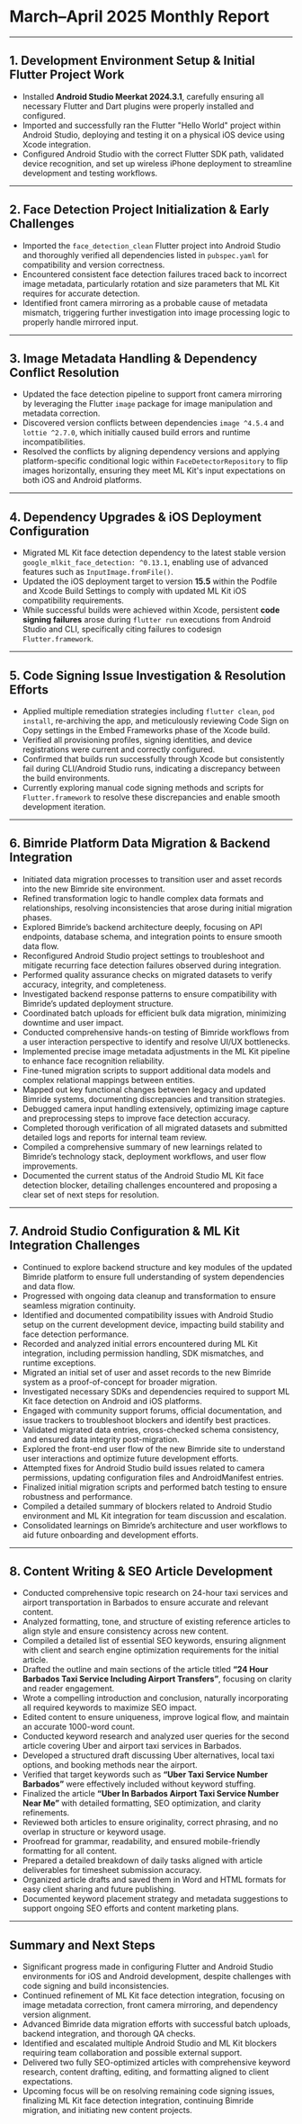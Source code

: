 # March–April 2025 Monthly Report

---

## 1. Development Environment Setup & Initial Flutter Project Work

- Installed **Android Studio Meerkat 2024.3.1**, carefully ensuring all necessary Flutter and Dart plugins were properly installed and configured.
- Imported and successfully ran the Flutter "Hello World" project within Android Studio, deploying and testing it on a physical iOS device using Xcode integration.
- Configured Android Studio with the correct Flutter SDK path, validated device recognition, and set up wireless iPhone deployment to streamline development and testing workflows.

---

## 2. Face Detection Project Initialization & Early Challenges

- Imported the `face_detection_clean` Flutter project into Android Studio and thoroughly verified all dependencies listed in `pubspec.yaml` for compatibility and version correctness.
- Encountered consistent face detection failures traced back to incorrect image metadata, particularly rotation and size parameters that ML Kit requires for accurate detection.
- Identified front camera mirroring as a probable cause of metadata mismatch, triggering further investigation into image processing logic to properly handle mirrored input.

---

## 3. Image Metadata Handling & Dependency Conflict Resolution

- Updated the face detection pipeline to support front camera mirroring by leveraging the Flutter `image` package for image manipulation and metadata correction.
- Discovered version conflicts between dependencies `image ^4.5.4` and `lottie ^2.7.0`, which initially caused build errors and runtime incompatibilities.
- Resolved the conflicts by aligning dependency versions and applying platform-specific conditional logic within `FaceDetectorRepository` to flip images horizontally, ensuring they meet ML Kit's input expectations on both iOS and Android platforms.

---

## 4. Dependency Upgrades & iOS Deployment Configuration

- Migrated ML Kit face detection dependency to the latest stable version `google_mlkit_face_detection: ^0.13.1`, enabling use of advanced features such as `InputImage.fromFile()`.
- Updated the iOS deployment target to version **15.5** within the Podfile and Xcode Build Settings to comply with updated ML Kit iOS compatibility requirements.
- While successful builds were achieved within Xcode, persistent **code signing failures** arose during `flutter run` executions from Android Studio and CLI, specifically citing failures to codesign `Flutter.framework`.

---

## 5. Code Signing Issue Investigation & Resolution Efforts

- Applied multiple remediation strategies including `flutter clean`, `pod install`, re-archiving the app, and meticulously reviewing Code Sign on Copy settings in the Embed Frameworks phase of the Xcode build.
- Verified all provisioning profiles, signing identities, and device registrations were current and correctly configured.
- Confirmed that builds run successfully through Xcode but consistently fail during CLI/Android Studio runs, indicating a discrepancy between the build environments.
- Currently exploring manual code signing methods and scripts for `Flutter.framework` to resolve these discrepancies and enable smooth development iteration.

---

## 6. Bimride Platform Data Migration & Backend Integration

- Initiated data migration processes to transition user and asset records into the new Bimride site environment.
- Refined transformation logic to handle complex data formats and relationships, resolving inconsistencies that arose during initial migration phases.
- Explored Bimride’s backend architecture deeply, focusing on API endpoints, database schema, and integration points to ensure smooth data flow.
- Reconfigured Android Studio project settings to troubleshoot and mitigate recurring face detection failures observed during integration.
- Performed quality assurance checks on migrated datasets to verify accuracy, integrity, and completeness.
- Investigated backend response patterns to ensure compatibility with Bimride’s updated deployment structure.
- Coordinated batch uploads for efficient bulk data migration, minimizing downtime and user impact.
- Conducted comprehensive hands-on testing of Bimride workflows from a user interaction perspective to identify and resolve UI/UX bottlenecks.
- Implemented precise image metadata adjustments in the ML Kit pipeline to enhance face recognition reliability.
- Fine-tuned migration scripts to support additional data models and complex relational mappings between entities.
- Mapped out key functional changes between legacy and updated Bimride systems, documenting discrepancies and transition strategies.
- Debugged camera input handling extensively, optimizing image capture and preprocessing steps to improve face detection accuracy.
- Completed thorough verification of all migrated datasets and submitted detailed logs and reports for internal team review.
- Compiled a comprehensive summary of new learnings related to Bimride’s technology stack, deployment workflows, and user flow improvements.
- Documented the current status of the Android Studio ML Kit face detection blocker, detailing challenges encountered and proposing a clear set of next steps for resolution.

---

## 7. Android Studio Configuration & ML Kit Integration Challenges

- Continued to explore backend structure and key modules of the updated Bimride platform to ensure full understanding of system dependencies and data flow.
- Progressed with ongoing data cleanup and transformation to ensure seamless migration continuity.
- Identified and documented compatibility issues with Android Studio setup on the current development device, impacting build stability and face detection performance.
- Recorded and analyzed initial errors encountered during ML Kit integration, including permission handling, SDK mismatches, and runtime exceptions.
- Migrated an initial set of user and asset records to the new Bimride system as a proof-of-concept for broader migration.
- Investigated necessary SDKs and dependencies required to support ML Kit face detection on Android and iOS platforms.
- Engaged with community support forums, official documentation, and issue trackers to troubleshoot blockers and identify best practices.
- Validated migrated data entries, cross-checked schema consistency, and ensured data integrity post-migration.
- Explored the front-end user flow of the new Bimride site to understand user interactions and optimize future development efforts.
- Attempted fixes for Android Studio build issues related to camera permissions, updating configuration files and AndroidManifest entries.
- Finalized initial migration scripts and performed batch testing to ensure robustness and performance.
- Compiled a detailed summary of blockers related to Android Studio environment and ML Kit integration for team discussion and escalation.
- Consolidated learnings on Bimride’s architecture and user workflows to aid future onboarding and development efforts.

---

## 8. Content Writing & SEO Article Development

- Conducted comprehensive topic research on 24-hour taxi services and airport transportation in Barbados to ensure accurate and relevant content.
- Analyzed formatting, tone, and structure of existing reference articles to align style and ensure consistency across new content.
- Compiled a detailed list of essential SEO keywords, ensuring alignment with client and search engine optimization requirements for the initial article.
- Drafted the outline and main sections of the article titled **“24 Hour Barbados Taxi Service Including Airport Transfers”**, focusing on clarity and reader engagement.
- Wrote a compelling introduction and conclusion, naturally incorporating all required keywords to maximize SEO impact.
- Edited content to ensure uniqueness, improve logical flow, and maintain an accurate 1000-word count.
- Conducted keyword research and analyzed user queries for the second article covering Uber and airport taxi services in Barbados.
- Developed a structured draft discussing Uber alternatives, local taxi options, and booking methods near the airport.
- Verified that target keywords such as **“Uber Taxi Service Number Barbados”** were effectively included without keyword stuffing.
- Finalized the article **“Uber In Barbados Airport Taxi Service Number Near Me”** with detailed formatting, SEO optimization, and clarity refinements.
- Reviewed both articles to ensure originality, correct phrasing, and no overlap in structure or keyword usage.
- Proofread for grammar, readability, and ensured mobile-friendly formatting for all content.
- Prepared a detailed breakdown of daily tasks aligned with article deliverables for timesheet submission accuracy.
- Organized article drafts and saved them in Word and HTML formats for easy client sharing and future publishing.
- Documented keyword placement strategy and metadata suggestions to support ongoing SEO efforts and content marketing plans.

---

## Summary and Next Steps

- Significant progress made in configuring Flutter and Android Studio environments for iOS and Android development, despite challenges with code signing and build inconsistencies.
- Continued refinement of ML Kit face detection integration, focusing on image metadata correction, front camera mirroring, and dependency version alignment.
- Advanced Bimride data migration efforts with successful batch uploads, backend integration, and thorough QA checks.
- Identified and escalated multiple Android Studio and ML Kit blockers requiring team collaboration and possible external support.
- Delivered two fully SEO-optimized articles with comprehensive keyword research, content drafting, editing, and formatting aligned to client expectations.
- Upcoming focus will be on resolving remaining code signing issues, finalizing ML Kit face detection integration, continuing Bimride migration, and initiating new content projects.
